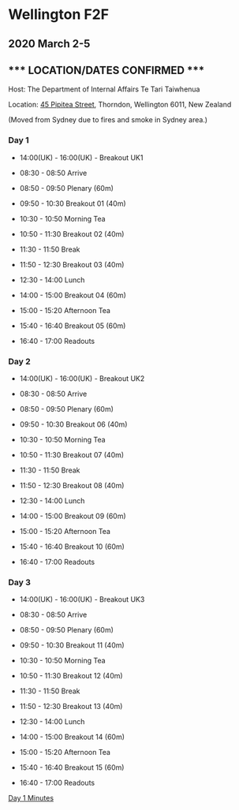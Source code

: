 # Wellington F2F
## 2020 March 2-5
## *** LOCATION/DATES CONFIRMED ***

Host: The Department of Internal Affairs Te Tari Taiwhenua

Location: [45 Pipitea Street](https://goo.gl/maps/wX6B8ryfxoE3JFmL7), Thorndon, Wellington 6011, New Zealand

(Moved from Sydney due to fires and smoke in Sydney area.)

### Day 1

* 14:00(UK) - 16:00(UK) - Breakout UK1 

* 08:30 - 08:50 Arrive
* 08:50 - 09:50 Plenary (60m)
* 09:50 - 10:30 Breakout 01 (40m)
* 10:30 - 10:50 Morning Tea
* 10:50 - 11:30 Breakout 02 (40m)
* 11:30 - 11:50 Break
* 11:50 - 12:30 Breakout 03 (40m)
* 12:30 - 14:00 Lunch
* 14:00 - 15:00 Breakout 04 (60m)
* 15:00 - 15:20 Afternoon Tea
* 15:40 - 16:40 Breakout 05 (60m)
* 16:40 - 17:00 Readouts

### Day 2

* 14:00(UK) - 16:00(UK) - Breakout UK2 

* 08:30 - 08:50 Arrive
* 08:50 - 09:50 Plenary (60m)
* 09:50 - 10:30 Breakout 06 (40m)
* 10:30 - 10:50 Morning Tea
* 10:50 - 11:30 Breakout 07 (40m)
* 11:30 - 11:50 Break
* 11:50 - 12:30 Breakout 08 (40m)
* 12:30 - 14:00 Lunch
* 14:00 - 15:00 Breakout 09 (60m)
* 15:00 - 15:20 Afternoon Tea
* 15:40 - 16:40 Breakout 10 (60m)
* 16:40 - 17:00 Readouts

### Day 3

* 14:00(UK) - 16:00(UK) - Breakout UK3 

* 08:30 - 08:50 Arrive
* 08:50 - 09:50 Plenary (60m)
* 09:50 - 10:30 Breakout 11 (40m)
* 10:30 - 10:50 Morning Tea
* 10:50 - 11:30 Breakout 12 (40m)
* 11:30 - 11:50 Break
* 11:50 - 12:30 Breakout 13 (40m)
* 12:30 - 14:00 Lunch
* 14:00 - 15:00 Breakout 14 (60m)
* 15:00 - 15:20 Afternoon Tea
* 15:40 - 16:40 Breakout 15 (60m)
* 16:40 - 17:00 Readouts

[Day 1 Minutes](https://cryptpad.w3ctag.org/code/#/2/code/view/v92hg5Xhygqe6tQeMIb+uBY2-6GqynLGKiXIdPru9JM/)
